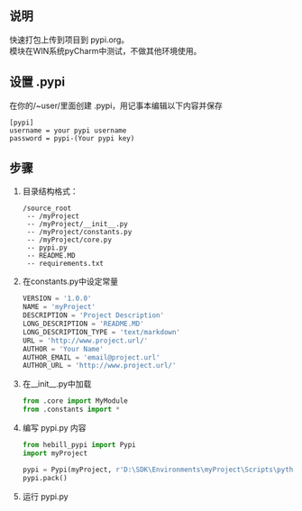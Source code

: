 ## 说明
快速打包上传到项目到 pypi.org。  
模块在WIN系统pyCharm中测试，不做其他环境使用。

## 设置 .pypi
在你的/~user/里面创建 .pypi，用记事本编辑以下内容并保存
```text
[pypi]
username = your pypi username
password = pypi-(Your pypi key)
```

## 步骤
1. 目录结构格式：  
    ```text
    /source_root  
     -- /myProject  
     -- /myProject/__init__.py  
     -- /myProject/constants.py  
     -- /myProject/core.py  
     -- pypi.py  
     -- README.MD  
     -- requirements.txt
    ```
2. 在constants.py中设定常量   
    ```python
    VERSION = '1.0.0'
    NAME = 'myProject'
    DESCRIPTION = 'Project Description'
    LONG_DESCRIPTION = 'README.MD'
    LONG_DESCRIPTION_TYPE = 'text/markdown'
    URL = 'http://www.project.url/'
    AUTHOR = 'Your Name'
    AUTHOR_EMAIL = 'email@project.url'
    AUTHOR_URL = 'http://www.project.url/'
    ```
   
3. 在__init__.py中加载
    ```python
    from .core import MyModule
    from .constants import *
    ```
4. 编写 pypi.py 内容
   ```python
   from hebill_pypi import Pypi
   import myProject
   
   pypi = Pypi(myProject, r'D:\SDK\Environments\myProject\Scripts\python.exe')
   pypi.pack()
   ```

5. 运行 pypi.py
